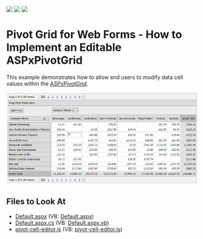 <!-- default badges list -->
![](https://img.shields.io/endpoint?url=https://codecentral.devexpress.com/api/v1/VersionRange/128577606/21.2.3%2B)
[![](https://img.shields.io/badge/Open_in_DevExpress_Support_Center-FF7200?style=flat-square&logo=DevExpress&logoColor=white)](https://supportcenter.devexpress.com/ticket/details/E1949)
[![](https://img.shields.io/badge/📖_How_to_use_DevExpress_Examples-e9f6fc?style=flat-square)](https://docs.devexpress.com/GeneralInformation/403183)
<!-- default badges end -->
# Pivot Grid for Web Forms - How to Implement an Editable ASPxPivotGrid

This example demonstrates how to allow end users to modify data cell values within the [ASPxPivotGrid](https://docs.devexpress.com/AspNet/DevExpress.Web.ASPxPivotGrid.ASPxPivotGrid).

![Pivot Grid for Web Forms - Editable Pivot Grid](images/pivot-grid-web-forms-editable.png)
## Files to Look At

- [Default.aspx](./CS/Q240884/Default.aspx) (VB: [Default.aspx](./VB/Q240884/Default.aspx))
- [Default.aspx.cs](./CS/Q240884/Default.aspx.cs) (VB: [Default.aspx.vb](./VB/Q240884/Default.aspx.vb))
- [pivot-cell-editor.js](./CS/Q240884/js/pivot-cell-editor.js) (VB: [pivot-cell-editor.js](./VB/Q240884/js/pivot-cell-editor.js))
